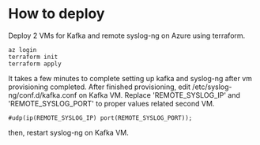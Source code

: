 # How to deploy

Deploy 2 VMs for Kafka and remote syslog-ng on Azure using terraform.

```
az login
terraform init
terraform apply
```

It takes a few minutes to complete setting up kafka and syslog-ng after vm provisioning completed. After finished provisioning, edit /etc/syslog-ng/conf.d/kafka.conf on Kafka VM. Replace 'REMOTE_SYSLOG_IP' and 'REMOTE_SYSLOG_PORT' to proper values related second VM.
```
#udp(ip(REMOTE_SYSLOG_IP) port(REMOTE_SYSLOG_PORT));
```
then, restart syslog-ng on Kafka VM.